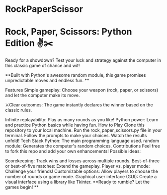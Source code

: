 # RockPaperScissor

# Rock, Paper, Scissors: Python Edition ✌️✂️

Ready for a showdown?  Test your luck and strategy against the computer in this classic game of chance and wit!

**Built with Python's awesome random module, this game promises unpredictable moves and endless fun. **

Features
Simple gameplay: Choose your weapon (rock, paper, or scissors) and let the computer make its move. 

⚔️Clear outcomes: The game instantly declares the winner based on the classic rules.

Infinite replayability: Play as many rounds as you like!
Python power: Learn and practice Python basics while having fun.
How to Play
Clone this repository to your local machine.
Run the rock_paper_scissors.py file in your terminal.
Follow the prompts to make your choices.
Watch the results unfold!
Tech Stack
Python: The main programming language used.
random module: Generates the computer's random choices.
Contributions
Feel free to fork this repo and add your own enhancements! Possible ideas:

Scorekeeping: Track wins and losses across multiple rounds.
Best-of-three or best-of-five matches: Extend the gameplay.
Player vs. player mode: Challenge your friends!
Customizable options: Allow players to choose the number of rounds or game mode.
Graphical user interface (GUI): Create a visual interface using a library like Tkinter.
**Ready to rumble? Let the games begin! **
